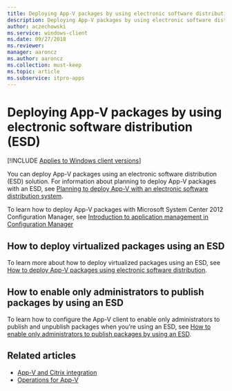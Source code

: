 ```yaml
---
title: Deploying App-V packages by using electronic software distribution (ESD)
description: Deploying App-V packages by using electronic software distribution (ESD)
author: aczechowski
ms.service: windows-client
ms.date: 09/27/2018
ms.reviewer: 
manager: aaroncz
ms.author: aaroncz
ms.collection: must-keep
ms.topic: article
ms.subservice: itpro-apps
---
```


# Deploying App-V packages by using electronic software distribution (ESD)

[!INCLUDE [Applies to Windows client versions](../includes/applies-to-windows-client-versions.md)]

You can deploy App-V packages using an electronic software distribution (ESD) solution. For information about planning to deploy App-V packages with an ESD, see [Planning to deploy App-V with an electronic software distribution system](appv-planning-to-deploy-appv-with-electronic-software-distribution-solutions.md).

To learn how to deploy App-V packages with Microsoft System Center 2012 Configuration Manager, see [Introduction to application management in Configuration Manager](/previous-versions/system-center/system-center-2012-R2/gg682125(v=technet.10)#BKMK_Appv)

## How to deploy virtualized packages using an ESD

To learn more about how to deploy virtualized packages using an ESD, see [How to deploy App-V packages using electronic software distribution](appv-deploy-appv-packages-with-electronic-software-distribution-solutions.md).

## How to enable only administrators to publish packages by using an ESD

To learn how to configure the App-V client to enable only administrators to publish and unpublish packages when you’re using an ESD, see [How to enable only administrators to publish packages by using an ESD](appv-enable-administrators-to-publish-packages-with-electronic-software-distribution-solutions.md).

## Related articles

- [App-V and Citrix integration](https://www.microsoft.com/download/details.aspx?id=40885)
- [Operations for App-V](appv-operations.md)
